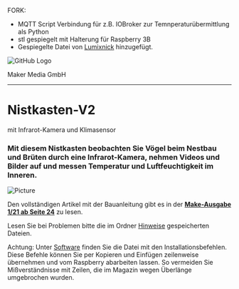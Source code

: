 FORK:
- MQTT Script Verbindung für z.B. IOBroker zur Temnperaturübermittlung als Python
- stl gespiegelt mit Halterung für Raspberry 3B
- Gespiegelte Datei von <a href="https://github.com/Lumixnick">Lumixnick</a> hinzugefügt.


![GitHub Logo](http://www.heise.de/make/icons/make_logo.png)

Maker Media GmbH
*** 

# Nistkasten-V2
mit Infrarot-Kamera und Klimasensor

### Mit diesem Nistkasten beobachten Sie Vögel beim Nestbau und Brüten durch eine Infrarot-Kamera, nehmen Videos und Bilder auf und messen Temperatur und Luftfeuchtigkeit im Inneren.

![Picture](https://github.com/MakeMagazinDE/Nistkasten-V2/blob/main/14-29-58.jpg) 

Den vollständigen Artikel mit der Bauanleitung gibt es in der **[Make-Ausgabe 1/21 ab Seite 24](https://www.heise.de/select/make/2021/1/2020408465876482831)** zu lesen. 

Lesen Sie bei Problemen bitte die im Ordner [Hinweise](https://github.com/MakeMagazinDE/Nistkasten-V2/blob/main/Hinweise/Problembehebung.md) gespeicherten Dateien.

Achtung: Unter [Software](https://github.com/MakeMagazinDE/Nistkasten-V2/blob/main/Software/Installationsbefehle.txt) finden Sie die Datei mit den Installationsbefehlen. Diese Befehle können Sie per Kopieren und Einfügen zeilenweise übernehmen und vom Raspberry abarbeiten lassen. So vermeiden Sie Mißverständnisse mit Zeilen, die im Magazin wegen Überlänge umgebrochen wurden.
